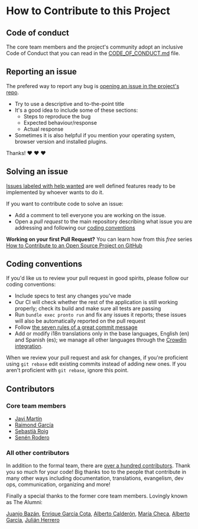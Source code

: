 # How to Contribute to this Project

## Code of conduct

The core team members and the project's community adopt an inclusive Code of Conduct that you can read in the [CODE_OF_CONDUCT.md](CODE_OF_CONDUCT.md) file.

## Reporting an issue

The prefered way to report any bug is [opening an issue in the project's repo](https://github.com/consul/consul/issues/new).

* Try to use a descriptive and to-the-point title
* It's a good idea to include some of these sections:
  * Steps to reproduce the bug
  * Expected behaviour/response
  * Actual response
* Sometimes it is also helpful if you mention your operating system, browser version and installed plugins.

Thanks! :heart: :heart: :heart:

## Solving an issue

[Issues labeled with help wanted](https://github.com/consul/consul/labels/help%20wanted) are well defined features ready to be implemented by whoever wants to do it.

If you want to contribute code to solve an issue:

* Add a comment to tell everyone you are working on the issue.
* Open a *pull request* to the main repository describing what issue you are addressing and following our [coding conventions](#coding-conventions)

**Working on your first Pull Request?** You can learn how from this *free* series [How to Contribute to an Open Source Project on GitHub](https://egghead.io/series/how-to-contribute-to-an-open-source-project-on-github)

## Coding conventions

If you'd like us to review your pull request in good spirits, please follow our coding conventions:

* Include specs to test any changes you've made
* Our CI will check whether the rest of the application is still working properly; check its build and make sure all tests are passing
* Run `bundle exec pronto run` and fix any issues it reports; these issues will also be automatically reported on the pull request
* Follow [the seven rules of a great commit message](https://chris.beams.io/posts/git-commit/)
* Add or modify i18n translations only in the base languages, English (en) and Spanish (es); we manage all other languages through the [Crowdin integration](https://crowdin.com/project/consul).

When we review your pull request and ask for changes, if you're proficient using `git rebase` edit existing commits instead of adding new ones. If you aren't proficient with `git rebase`, ignore this point.

## Contributors

### Core team members

* [Javi Martín](https://github.com/javierm)
* [Raimond García](https://github.com/voodoorai2000)
* [Sebastià Roig](https://github.com/taitus)
* [Senén Rodero](https://github.com/Senen)

### All other contributors

In addition to the formal team, there are [over a hundred contributors](https://github.com/consul/consul/graphs/contributors). Thank you so much for your code! Big thanks too to the people that contribute in many other ways including documentation, translations, evangelism, dev ops, communication, organizing and more!

Finally a special thanks to the former core team members. Lovingly known as The Alumni:

[Juanjo Bazán](https://github.com/xuanxu), [Enrique García Cota](https://github.com/kikito), [Alberto Calderón](https://github.com/bertocq), [María Checa](https://github.com/mariacheca), [Alberto García](https://github.com/decabeza), [Julián Herrero](https://github.com/microweb10)
